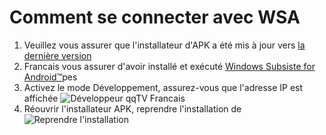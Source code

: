 # Comment se connecter avec WSA
1. Veuillez vous assurer que l'installateur d'APK a été mis à jour vers [la dernière version](https://www.microsoft.com/store/productId/9P2JFQ43FPPG "APK Installer")
2. Francais vous assurer d'avoir installé et exécuté [Windows Subsiste for Android™](https://www.microsoft.com/store/productId/9P3395VX91NR)pes
3. Activez le mode Développement, assurez-vous que l'adresse IP est affichée ![Développeur
qqTV
Francais](https://raw.githubusercontent.com/Paving-Base/APK-Installer/screenshots/Documents/Tutorials/How%20To%20Connect%20WSA/Images/Snipaste_2022-10-02_19-02-09.png)
4. Réouvrir l'installateur APK, reprendre l'installation de ![Reprendre l'installation](https://raw.githubusercontent.com/Paving-Base/APK-Installer/screenshots/Documents/Tutorials/How%20To%20Connect%20WSA/Images/Snipaste_2022-10-02_17-34-04.png)

